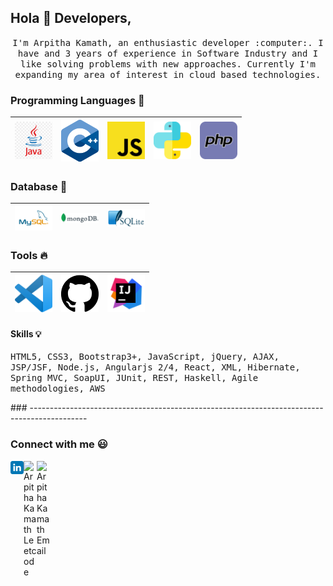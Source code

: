 
## Hola :wave: Developers, 

<p align="center">
	<samp>
		I'm Arpitha Kamath, an enthusiastic developer :computer:. I have and 3 years of experience in Software Industry and I like solving problems with new approaches. Currently I'm expanding my area of interest in cloud based technologies.  
  </samp>
</p>

### Programming Languages  :rocket:
| <img src="https://raw.githubusercontent.com/arpithakamath/arpithakamath/master/img/java.png" width=60> |<img src="https://raw.githubusercontent.com/arpithakamath/arpithakamath/master/img/cpp.png" width=60> |<img src="https://raw.githubusercontent.com/arpithakamath/arpithakamath/master/img/js.png" width=60> | <img src="https://raw.githubusercontent.com/arpithakamath/arpithakamath/master/img/python.svg" width=60> | <img src="https://raw.githubusercontent.com/arpithakamath/arpithakamath/master/img/php.svg" width=60> |
|:---:|:---:|:---:|:---:|:---:|

### Database :blue_book:
|<img src="https://raw.githubusercontent.com/arpithakamath/arpithakamath/master/img/mysql.png" width=60> | <img src="https://raw.githubusercontent.com/arpithakamath/arpithakamath/master/img/mongodb.png" width=60> | <img src="https://raw.githubusercontent.com/arpithakamath/arpithakamath/master/img/sqllite.png" width=60> |
|:---:|:---:|:---:|

### Tools :fire:
|<img src="https://raw.githubusercontent.com/arpithakamath/arpithakamath/master/img/vscode.png" width=60> | <img src="https://raw.githubusercontent.com/arpithakamath/arpithakamath/master/img/github.svg" width=60> | <img src="https://raw.githubusercontent.com/arpithakamath/arpithakamath/master/img/intellig.png" width=60> |
|:---:|:---:|:---:|

#### Skills :bulb:
<p>
	<samp> 
		HTML5, CSS3, Bootstrap3+, JavaScript, jQuery, AJAX, JSP/JSF, Node.js, Angularjs 2/4, React, XML, Hibernate, Spring MVC, SoapUI, JUnit, REST, Haskell, Agile methodologies, AWS
	</samp>
</p>
###
--------------------------------------------------------------------------------------------

### Connect with me :smiley:

<a href="https://www.linkedin.com/in/arpithakamath/" alt="Arpitha Kamath LinkedIn">
  <img align="left" alt="Arpitha Kamath" width="21px" src="https://raw.githubusercontent.com/edent/SuperTinyIcons/099dc12b59179d07d534069bc8551718f786d91a/images/svg/linkedin.svg" />
</a>

<a href="https://www.leetcode.com/arpithakamath" alt="Arpitha Kamath Leetcode">
  <img align="left" alt="Arpitha Kamath Leetcode" width="21px" src='https://cdn.jsdelivr.net/npm/simple-icons@3.0.1/icons/leetcode.svg' />
</a>

<a href="mailto: kamatharpitha@gmail.com" alt="Arpitha Kamath Email">
  <img align="left" alt="Arpitha Kamath Email" width="21px" src='https://cdn.jsdelivr.net/npm/simple-icons@3.0.1/icons/gmail.svg' />
</a>

<br/><br/>
 
	